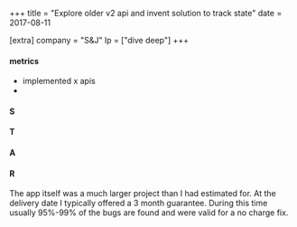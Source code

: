 +++
title = "Explore older v2 api and invent solution to track state"
date = 2017-08-11

[extra]
company = "S&J"
lp = ["dive deep"]
+++

#### metrics
- implemented x apis
- 

#### S
#### T
#### A
#### R
The app itself was a much larger project than I had estimated for. At the delivery date I typically offered a 3 month guarantee. During this time usually 95%-99% of the bugs are found and were valid for a no charge fix.
